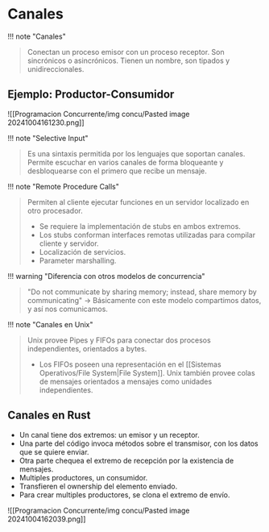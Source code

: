 # Canales

!!! note "Canales"
> Conectan un proceso emisor con un proceso receptor. Son sincrónicos o asincrónicos.
> Tienen un nombre, son tipados y unidireccionales.

## Ejemplo: Productor-Consumidor

![[Programacion Concurrente/img concu/Pasted image 20241004161230.png]]


!!! note "Selective Input"
> Es una sintaxis permitida por los lenguajes que soportan canales.
> Permite escuchar en varios canales de forma bloqueante y desbloquearse con el primero que recibe un mensaje.



!!! note "Remote Procedure Calls"
> Permiten al cliente ejecutar funciones en un servidor localizado en otro procesador.
> - Se requiere la implementación de stubs en ambos extremos.
> - Los stubs conforman interfaces remotas utilizadas para compilar cliente y servidor.
> - Localización de servicios.
> - Parameter marshalling.


!!! warning "Diferencia con otros modelos de concurrencia"
> "Do not communicate by sharing memory; instead, share memory by communicating" -> Básicamente con este modelo compartimos datos, y así nos comunicamos.


!!! note "Canales en Unix"
> Unix provee Pipes y FIFOs para conectar dos procesos independientes, orientados a bytes.
> 	- Los FIFOs poseen una representación en el [[Sistemas Operativos/File System|File System]].
> Unix también provee colas de mensajes orientados a mensajes como unidades independientes.


## Canales en Rust
- Un canal tiene dos extremos: un emisor y un receptor.
- Una parte del código invoca métodos sobre el transmisor, con los datos que se quiere enviar.
- Otra parte chequea el extremo de recepción por la existencia de mensajes.
- Multiples productores, un consumidor.
- Transfieren el ownership del elemento enviado.
- Para crear multiples productores, se clona el extremo de envío.

![[Programacion Concurrente/img concu/Pasted image 20241004162039.png]]